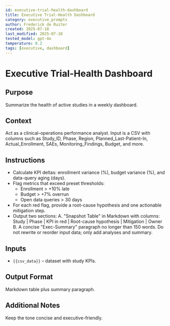 ```yaml
---
id: executive-trial-health-dashboard
title: Executive Trial-Health Dashboard
category: executive_prompts
author: Frederick de Ruiter
created: 2025-07-18
last_modified: 2025-07-18
tested_model: gpt-4o
temperature: 0.2
tags: [executive, dashboard]
---
```


# Executive Trial-Health Dashboard

## Purpose

Summarize the health of active studies in a weekly dashboard.

## Context

Act as a clinical-operations performance analyst. Input is a CSV with columns such as Study_ID, Phase, Region, Planned_Last-Patient-In, Actual_Enrollment, SAEs, Monitoring_Findings, Budget, and more.

## Instructions

- Calculate KPI deltas: enrollment variance (%), budget variance (%), and data-query aging (days).
- Flag metrics that exceed preset thresholds:
  - Enrollment > +10% late
  - Budget > +7% overrun
  - Open data queries > 30 days
- For each red flag, provide a root-cause hypothesis and one actionable mitigation step.
- Output two sections:
  A. "Snapshot Table" in Markdown with columns: Study | Phase | KPI in red | Root-cause hypothesis | Mitigation | Owner
  B. A concise "Exec-Summary" paragraph no longer than 150 words.
Do not rewrite or reorder input data; only add analyses and summary.

## Inputs

- `{{csv_data}}` – dataset with study KPIs.

## Output Format

Markdown table plus summary paragraph.

## Additional Notes

Keep the tone concise and executive-friendly.
